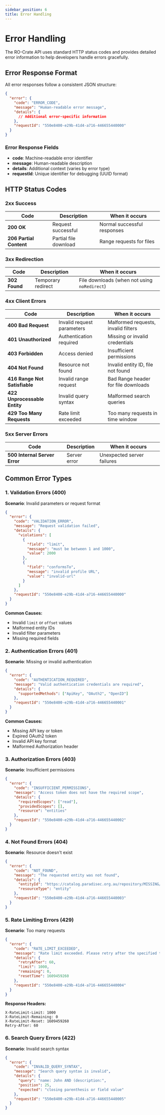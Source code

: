 ```yaml
---
sidebar_position: 6
title: Error Handling
---
```


# Error Handling

The RO-Crate API uses standard HTTP status codes and provides detailed error
information to help developers handle errors gracefully.

## Error Response Format

All error responses follow a consistent JSON structure:

```json
{
  "error": {
    "code": "ERROR_CODE",
    "message": "Human-readable error message",
    "details": {
      // Additional error-specific information
    },
    "requestId": "550e8400-e29b-41d4-a716-446655440000"
  }
}
```

### Error Response Fields

- **code**: Machine-readable error identifier
- **message**: Human-readable description
- **details**: Additional context (varies by error type)
- **requestId**: Unique identifier for debugging (UUID format)

## HTTP Status Codes

### 2xx Success

| Code | Description | When it occurs |
|------|-------------|----------------|
| **200 OK** | Request successful | Normal successful responses |
| **206 Partial Content** | Partial file download | Range requests for files |

### 3xx Redirection

| Code | Description | When it occurs |
|------|-------------|----------------|
| **302 Found** | Temporary redirect | File downloads (when not using `noRedirect`) |

### 4xx Client Errors

| Code | Description | When it occurs |
|------|-------------|----------------|
| **400 Bad Request** | Invalid request parameters | Malformed requests, invalid filters |
| **401 Unauthorized** | Authentication required | Missing or invalid credentials |
| **403 Forbidden** | Access denied | Insufficient permissions |
| **404 Not Found** | Resource not found | Invalid entity ID, file not found |
| **416 Range Not Satisfiable** | Invalid range request | Bad Range header for file downloads |
| **422 Unprocessable Entity** | Invalid query syntax | Malformed search queries |
| **429 Too Many Requests** | Rate limit exceeded | Too many requests in time window |

### 5xx Server Errors

| Code | Description | When it occurs |
|------|-------------|----------------|
| **500 Internal Server Error** | Server error | Unexpected server failures |

## Common Error Types

### 1. Validation Errors (400)

**Scenario**: Invalid parameters or request format

```json
{
  "error": {
    "code": "VALIDATION_ERROR",
    "message": "Request validation failed",
    "details": {
      "violations": [
        {
          "field": "limit",
          "message": "must be between 1 and 1000", 
          "value": 2000
        },
        {
          "field": "conformsTo",
          "message": "invalid profile URL",
          "value": "invalid-url"
        }
      ]
    },
    "requestId": "550e8400-e29b-41d4-a716-446655440000"
  }
}
```

**Common Causes:**

- Invalid `limit` or `offset` values
- Malformed entity IDs
- Invalid filter parameters
- Missing required fields

### 2. Authentication Errors (401)

**Scenario**: Missing or invalid authentication

```json
{
  "error": {
    "code": "AUTHENTICATION_REQUIRED",
    "message": "Valid authentication credentials are required",
    "details": {
      "supportedMethods": ["ApiKey", "OAuth2", "OpenID"]
    },
    "requestId": "550e8400-e29b-41d4-a716-446655440001"
  }
}
```

**Common Causes:**

- Missing API key or token
- Expired OAuth2 token
- Invalid API key format
- Malformed Authorization header

### 3. Authorization Errors (403)

**Scenario**: Insufficient permissions

```json
{
  "error": {
    "code": "INSUFFICIENT_PERMISSIONS",
    "message": "Access token does not have the required scope",
    "details": {
      "requiredScopes": ["read"],
      "providedScopes": [],
      "resource": "entities"
    },
    "requestId": "550e8400-e29b-41d4-a716-446655440002"
  }
}
```

### 4. Not Found Errors (404)

**Scenario**: Resource doesn't exist

```json
{
  "error": {
    "code": "NOT_FOUND",
    "message": "The requested entity was not found",
    "details": {
      "entityId": "https://catalog.paradisec.org.au/repository/MISSING/001",
      "resourceType": "entity"
    },
    "requestId": "550e8400-e29b-41d4-a716-446655440003"
  }
}
```

### 5. Rate Limiting Errors (429)

**Scenario**: Too many requests

```json
{
  "error": {
    "code": "RATE_LIMIT_EXCEEDED",
    "message": "Rate limit exceeded. Please retry after the specified time.",
    "details": {
      "retryAfter": 60,
      "limit": 1000,
      "remaining": 0,
      "resetTime": 1609459260
    },
    "requestId": "550e8400-e29b-41d4-a716-446655440004"
  }
}
```

**Response Headers:**

```
X-RateLimit-Limit: 1000
X-RateLimit-Remaining: 0
X-RateLimit-Reset: 1609459260
Retry-After: 60
```

### 6. Search Query Errors (422)

**Scenario**: Invalid search syntax

```json
{
  "error": {
    "code": "INVALID_QUERY_SYNTAX",
    "message": "Search query syntax is invalid",
    "details": {
      "query": "name: John AND (description:",
      "position": 25,
      "expected": "closing parenthesis or field value"
    },
    "requestId": "550e8400-e29b-41d4-a716-446655440005"
  }
}
```
